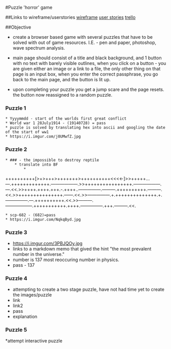 #Puzzle 'horror' game

##Links to wireframe/userstories
[wireframe](https://wireframe.cc/laib3L)
[user stories](https://hackmd.io/s/ryNByOvsV)
[trello](https://trello.com/b/QbXh8Jgp/sei-unit-1-puzzle-game)




##Objective
* create a browser based game with several puzzles that have to be solved with out of game resources. I.E. - pen and paper, photoshop, wave spectrum analysis. 

* main page should consist of a title and black background, and 1 button with no text with barely visible outlines, when you click on a button - you are given either an image or a link to a file, the only other thing on that page is an input box, when you enter the correct passphrase, you go back to the main page, and the button is lit up. 

* upon completing your puzzle you get a jump scare and the page resets. the button now reassigned to a random puzzle. 

### Puzzle 1 
	* Yyyymmdd - start of the worlds first great conflict
	* World war 1 28July1914 - (19140728) = pass
	* puzzle is solved by translating hex into ascii and googling the date of the start of ww1 
    * https://i.imgur.com/j0UMwfZ.jpg
### Puzzle 2 
	* ### - the impossible to destroy reptile 
		* translate into BF
			* 
++++++++++[>+>+++>+++++++>++++++++++<<<<-]>>+++++…—.+++++++++++++.——————.>>++++++++++++++++.——————.—.<<.>>++++.++++.+++.-.++++..—————.———.++++++++++.———.<<.>>+++++++++++++++.——.<<.>>—————.+.++++++++++++++.+.—————.—.++++++++++.<<.>>———.——————.+++++++++++.++++.—————.+++.———.<<.

	* scp-682 - (682)=pass
    * https://i.imgur.com/NqkqByd.jpg


### Puzzle 3
* https://i.imgur.com/3PBJQOy.jpg
* links to a markdown memo that gived the hint "the most prevalent number in the universe."
* number is 137 most reoccuring number in physics. 
* pass - 137

### Puzzle 4 
* attempting to create a two stage puzzle, have not had time yet to create the images/puzzle
* link
* link2 
* pass
* explanation

### Puzzle 5 
*attempt interactive puzzle 